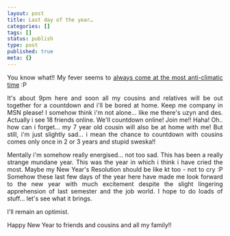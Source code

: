 ```yaml
---
layout: post
title: Last day of the year…
categories: []
tags: []
status: publish
type: post
published: true
meta: {}
---
```

<p align="justify">You know what!! My fever seems to <a href="/2006/06/16/plans-abandoned/">always come at the most anti-climatic time</a> :P</p>
<p align="justify">It's about 9pm here and soon all my cousins and relatives will be out together for a countdown and i'll be bored at home. Keep me company in MSN please! I somehow think i'm not alone... like me there's uzyn and des. Actually i see 18 friends online. We'll countdown online! Join me!! Haha! Oh.. how can i forget... my 7 year old cousin will also be at home with me! But still, i'm just slightly sad... i mean the chance to countdown with cousins comes only once in 2 or 3 years and stupid sweska!!</p>
<p align="justify">Mentally i'm somehow really energised... not too sad. This has been a really strange mundane year. This was the year in which i think i have cried the most. Maybe my New Year's Resolution should be like kt too - not to cry :P Somehow these last few days of the year here have made me look forward to the new year with much excitement despite the slight lingering apprehension of last semester and the job world. I hope to do loads of stuff... let's see what it brings.</p>
<p align="justify">I'll remain an optimist.</p>
<p align="justify">Happy New Year to friends and cousins and all my family!!</p>
